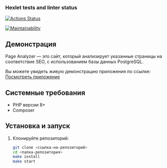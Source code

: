 ### Hexlet tests and linter status

[![Actions Status](https://github.com/GreedVal/php-project-9/actions/workflows/hexlet-check.yml/badge.svg)](https://github.com/GreedVal/php-project-9/actions)

[![Maintainability](https://api.codeclimate.com/v1/badges/8fe6a4194bd3ffd0b6f5/maintainability)](<https://codeclimate.com/github/GreedVal/php-project-9/maintainability>)

## Демонстрация

Page Analyzer — это сайт, который анализирует указанные страницы на соответствие SEO, с использованием базы данных PostgreSQL.

Вы можете увидеть живую демонстрацию приложения по ссылке:  
[Посмотреть приложение](https://php-project-9-0xs4.onrender.com/)

## Системные требования

- PHP версии 8+
- Composer

## Установка и запуск

1. Клонируйте репозиторий:

   ```bash
   git clone <ссылка-на-репозиторий>
   cd <папка-репозитория>
   make install
   make start





